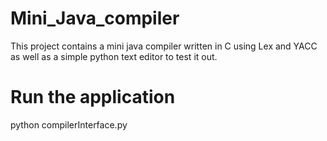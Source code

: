# Mini_Java_compiler

This project contains a mini java compiler written in C using Lex and YACC as well as a simple python text editor to test it out.

# Run the application

python compilerInterface.py
